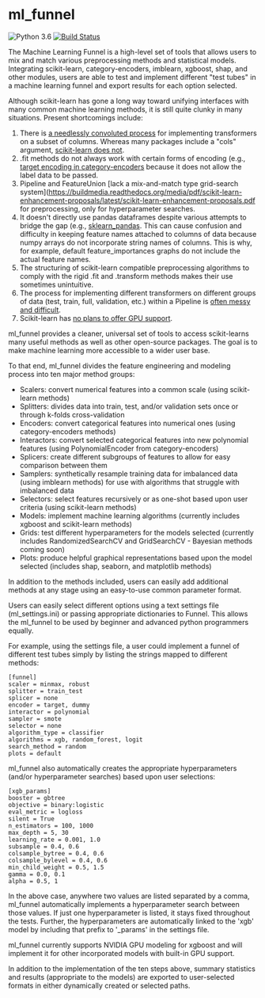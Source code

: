 # ml_funnel

![Python 3.6](https://img.shields.io/badge/python-3.6-blue.svg)
[![Build Status](https://img.shields.io/travis/with_precedent/ml_funnel.svg)](https://travis-ci.org/with_precedent/ml_funnel) 

The Machine Learning Funnel is a high-level set of tools that allows users to mix and match various preprocessing methods and statistical models. Integrating scikit-learn, category-encoders, imblearn, xgboost, shap, and other modules, users are able to test and implement different "test tubes" in a machine learning funnel and export results for each option selected.

Although scikit-learn has gone a long way toward unifying interfaces with many common machine learning methods, it is still quite clunky in many situations. Present shortcomings include:
1) There is [a needlessly convoluted process](https://github.com/scikit-learn-contrib/sklearn-pandas#transformation-mapping) for implementing transformers on a subset of columns. Whereas many packages include a "cols" argument, [scikit-learn does not](https://medium.com/vickdata/easier-machine-learning-with-the-new-column-transformer-from-scikit-learn-c2268ea9564c).
2) .fit methods do not always work with certain forms of encoding (e.g., [target encoding in category-encoders](https://github.com/scikit-learn-contrib/categorical-encoding/issues/104) because it does not allow the label data to be passed.
3) Pipeline and FeatureUnion [lack a mix-and-match type grid-search system](https://buildmedia.readthedocs.org/media/pdf/scikit-learn-enhancement-proposals/latest/scikit-learn-enhancement-proposals.pdf for preprocessing, only for hyperparameter searches.
4) It doesn't directly use pandas dataframes despite various attempts to bridge the gap (e.g., [sklearn_pandas](https://github.com/scikit-learn-contrib/sklearn-pandas). This can cause confusion and difficulty in keeping feature names attached to columns of data because numpy arrays do not incorporate string names of columns. This is why, for example, default feature_importances graphs do not include the actual feature names.
5) The structuring of scikit-learn compatible preprocessing algorithms to comply with the rigid .fit and .transform methods makes their use sometimes unintuitive.
6) The process for implementing different transformers on different groups of data (test, train, full, validation, etc.) within a Pipeline is [often messy and difficult](https://towardsdatascience.com/preprocessing-with-sklearn-a-complete-and-comprehensive-guide-670cb98fcfb9).
7) Scikit-learn has [no plans to offer GPU support](https://scikit-learn.org/stable/faq.html#will-you-add-gpu-support).

ml_funnel provides a cleaner, universal set of tools to access scikit-learns many useful methods as well as other open-source packages. The goal is to make machine learning more accessible to a wider user base.

To that end, ml_funnel divides the feature engineering and modeling process into ten major method groups:

* Scalers: convert numerical features into a common scale (using scikit-learn methods)
* Splitters: divides data into train, test, and/or validation sets once or through k-folds cross-validation
* Encoders: convert categorical features into numerical ones (using category-encoders methods)
* Interactors: convert selected categorical features into new polynomial features (using PolynomialEncoder from category-encoders)
* Splicers: create different subgroups of features to allow for easy comparison between them
* Samplers: synthetically resample training data for imbalanced data (using imblearn methods) for use with algorithms that struggle with imbalanced data
* Selectors: select features recursively or as one-shot based upon user criteria (using scikit-learn methods)
* Models: implement machine learning algorithms (currently includes xgboost and scikit-learn methods)
* Grids: test different hyperparameters for the models selected (currently includes RandomizedSearchCV and GridSearchCV - Bayesian methods coming soon)
* Plots: produce helpful graphical representations based upon the model selected (includes shap, seaborn, and matplotlib methods)

In addition to the methods included, users can easily add additional methods at any stage using an easy-to-use common parameter format.

Users can easily select different options using a text settings file (ml_settings.ini) or passing appropriate dictionaries to Funnel. This allows the ml_funnel to be used by beginner and advanced python programmers equally.

For example, using the settings file, a user could implement a funnel of different test tubes simply by listing the strings mapped to different methods:

    [funnel]
    scaler = minmax, robust
    splitter = train_test
    splicer = none
    encoder = target, dummy
    interactor = polynomial
    sampler = smote
    selector = none
    algorithm_type = classifier
    algorithms = xgb, random_forest, logit
    search_method = random
    plots = default

ml_funnel also automatically creates the appropriate hyperparameters (and/or hyperparameter searches) based upon user selections:

    [xgb_params]
    booster = gbtree
    objective = binary:logistic
    eval_metric = logloss
    silent = True
    n_estimators = 100, 1000
    max_depth = 5, 30
    learning_rate = 0.001, 1.0
    subsample = 0.4, 0.6
    colsample_bytree = 0.4, 0.6
    colsample_bylevel = 0.4, 0.6
    min_child_weight = 0.5, 1.5
    gamma = 0.0, 0.1
    alpha = 0.5, 1

In the above case, anywhere two values are listed separated by a comma, ml_funnel automatically implements a hyperparameter search between those values. If just one hyperparameter is listed, it stays fixed throughout the tests. Further, the hyperparameters are automatically linked to the 'xgb' model by including that prefix to '_params' in the settings file.

ml_funnel currently supports NVIDIA GPU modeling for xgboost and will implement it for other incorporated models with built-in GPU support.

In addition to the implementation of the ten steps above, summary statistics and results (appropriate to the models) are exported to user-selected formats in either dynamically created or selected paths.
